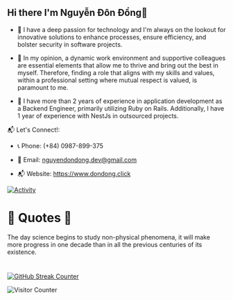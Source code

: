 ## Hi there I'm Nguyễn Đôn Đổng👋

- 🔭 I have a deep passion for technology and I'm always on the lookout for innovative solutions to enhance processes, ensure efficiency, and bolster security in software projects.

- 🌱 In my opinion, a dynamic work environment and supportive colleagues are essential elements that allow me to thrive and bring out the best in myself. Therefore, finding a role that aligns with my skills and values, within a professional setting where mutual respect is valued, is paramount to me.

- 👯 I have more than 2 years of experience in application development as a Backend Engineer, primarily utilizing Ruby on Rails. Additionally, I have 1 year of experience with NestJs in outsourced projects.
  
📬 Let's Connect!:
  
- 📞 Phone: (+84) 0987-899-375

- 📧 Email: nguyendondong.dev@gmail.com

- 📬 Website: https://www.dondong.click

  
[![Activity](https://github-readme-stats.vercel.app/api?username=nguyendondong&count_private=true&show_icons=true&include_all_commits=true&theme=vue-dark&custom_title=Activity)](https://github.com/anuraghazra/github-readme-stats)

# 🌱 Quotes 🌱
<!--START_SECTION:auto_commit-->
The day science begins to study non-physical phenomena, it will make more progress in one decade than in all the previous centuries of its existence.
<!--END_SECTION:auto_commit-->
#

[![GitHub Streak Counter](https://github-readme-streak-stats.herokuapp.com/?user=nguyendondong&theme=vue-dark)](https://git.io/streak-stats)

![Visitor Counter](https://visitor-badge.laobi.icu/badge?page_id=nguyendondong.nguyendondong)

